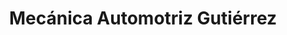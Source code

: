 ---
title: "Mecánica Automotriz Gutiérrez"
url: /quilpue/mecanica-automotriz-gutierrez/
shop: reparación de automóviles
---